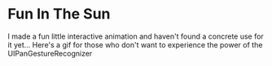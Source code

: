 # Fun In The Sun
I made a fun little interactive animation and haven't found a concrete use for it yet...
Here's a gif for those who don't want to experience the power of the UIPanGestureRecognizer
